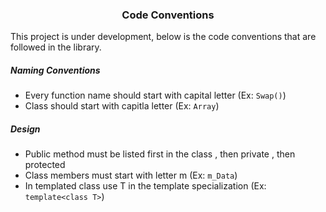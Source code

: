 <h3 align="center"> Code Conventions</h3>

This project is under development, below is the code conventions that are followed in the library.

<h5>Naming Conventions</h5>

-   Every function name should start with capital letter (Ex: `Swap()`)
-   Class should start with capitla letter (Ex: `Array`)

<h5>Design</h5>

-   Public method must be listed first in the class , then private , then protected
-   Class members must start with letter m (Ex: `m_Data`)
-   In templated class use T in the template specialization (Ex: `template<class T>`)
